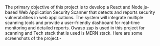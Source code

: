 The primary objective of this project is to develop a React and Node.js-based Web Application Security Scanner that detects and reports security vulnerabilities in web applications. The system will integrate multiple scanning tools and provide a user-friendly dashboard for real-time monitoring and detailed reports.
Owasp zap is used in this project for scanning and Tech stack that is used is MERN stack. Here are some screenshots of the project:- 


